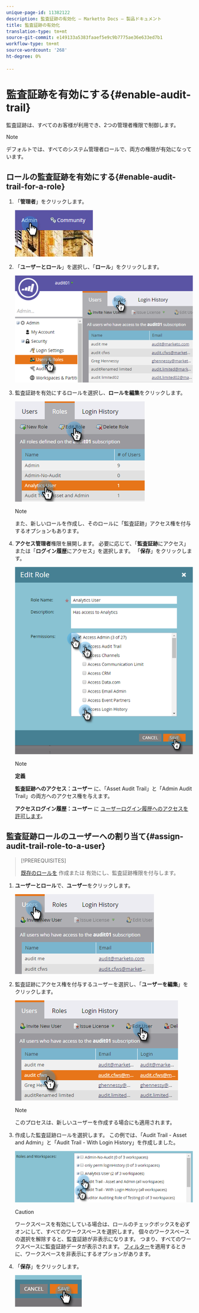 ```yaml
---
unique-page-id: 11382122
description: 監査証跡の有効化 — Marketto Docs — 製品ドキュメント
title: 監査証跡の有効化
translation-type: tm+mt
source-git-commit: e149133a5383faaef5e9c9b7775ae36e633ed7b1
workflow-type: tm+mt
source-wordcount: '268'
ht-degree: 0%

---
```



# 監査証跡を有効にする{#enable-audit-trail}

監査証跡は、すべてのお客様が利用でき、2つの管理者権限で制御します。

>[!NOTE]
>
>デフォルトでは、すべてのシステム管理者ロールで、両方の権限が有効になっています。

## ロールの監査証跡を有効にする{#enable-audit-trail-for-a-role}

1. 「**管理者**」をクリックします。

   ![](assets/one-2.png)

1. 「**ユーザーとロール**」を選択し、「**ロール**」をクリックします。

   ![](assets/two-2.png)

1. 監査証跡を有効にするロールを選択し、**ロールを編集**&#x200B;をクリックします。

   ![](assets/three-1.png)

   >[!NOTE]
   >
   >また、新しいロールを作成し、そのロールに「監査証跡」アクセス権を付与するオプションもあります。

1. **アクセス管理者**&#x200B;権限を展開します。 必要に応じて、「**監査証跡**&#x200B;にアクセス」または「**ログイン履歴**&#x200B;にアクセス」を選択します。 「**保存**」をクリックします。

   ![](assets/four-1.png)

   >[!NOTE]
   >
   >**定義**
   >
   >
   >**監査証跡へのアクセス：ユーザー** に、「Asset Audit Trail」と「Admin Audit Trail」の両方へのアクセス権を与えます。
   >
   >
   >**アクセスログイン履歴：ユーザー** に [ユーザーログイン履歴へのアクセスを許可します](user-login-history.md)。

## 監査証跡ロールのユーザーへの割り当て{#assign-audit-trail-role-to-a-user}

>[!PREREQUISITES]
>
>[既存のロールを](http://docs.marketo.com/display/DOCS/Create,+Delete,+Edit+and+Change+a+User+Role#Create,Delete,EditandChangeaUserRole-CreateaRole) 作成または [](#Enable) 有効にし、監査証跡権限を付与します。

1. **ユーザーとロール**&#x200B;で、**ユーザー**&#x200B;をクリックします。

   ![](assets/five-1.png)

1. 監査証跡にアクセス権を付与するユーザーを選択し、「**ユーザーを編集**」をクリックします。

   ![](assets/six-1.png)

   >[!NOTE]
   >
   >このプロセスは、新しいユーザーを作成する場合にも適用されます。

1. 作成した監査証跡ロールを選択します。 この例では、「Audit Trail - Asset and Admin」と「Audit Trail - With Login History」を作成しました。

   ![](assets/seven-1.png)

   >[!CAUTION]
   >
   >ワークスペースを有効にしている場合は、ロールのチェックボックスを必ずオンにして、すべてのワークスペースを選択します。 個々のワークスペースの選択を解除すると、監査証跡が非表示になります。 つまり、すべてのワークスペースに監査証跡データが表示されます。 [フィルター](http://docs.marketo.com/display/DOCS/Filtering+in+Audit+Trail)を適用するときに、ワークスペースを非表示にするオプションがあります。

1. 「**保存**」をクリックします。

   ![](assets/eight-1.png)


